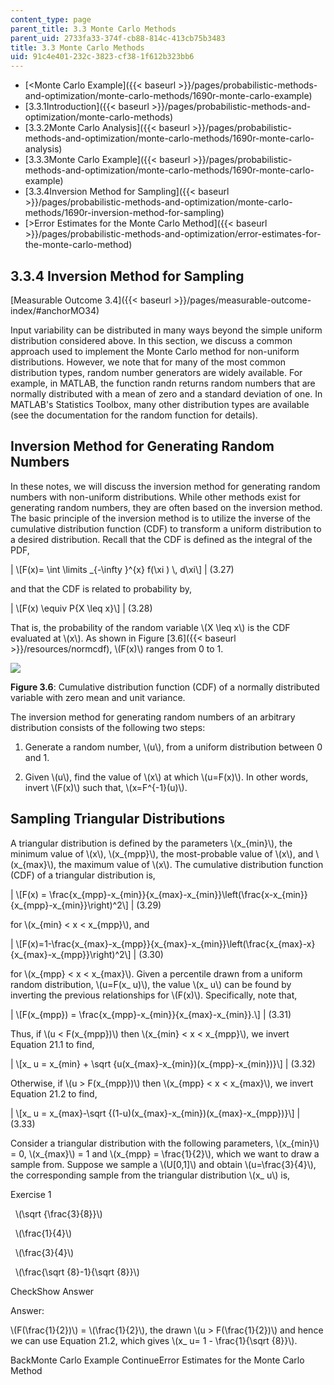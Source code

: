 ```yaml
---
content_type: page
parent_title: 3.3 Monte Carlo Methods
parent_uid: 2733fa33-374f-cb88-814c-413cb75b3483
title: 3.3 Monte Carlo Methods
uid: 91c4e401-232c-3823-cf38-1f612b323bb6
---
```


*   [<Monte Carlo Example]({{< baseurl >}}/pages/probabilistic-methods-and-optimization/monte-carlo-methods/1690r-monte-carlo-example)
*   [3.3.1Introduction]({{< baseurl >}}/pages/probabilistic-methods-and-optimization/monte-carlo-methods)
*   [3.3.2Monte Carlo Analysis]({{< baseurl >}}/pages/probabilistic-methods-and-optimization/monte-carlo-methods/1690r-monte-carlo-analysis)
*   [3.3.3Monte Carlo Example]({{< baseurl >}}/pages/probabilistic-methods-and-optimization/monte-carlo-methods/1690r-monte-carlo-example)
*   [3.3.4Inversion Method for Sampling]({{< baseurl >}}/pages/probabilistic-methods-and-optimization/monte-carlo-methods/1690r-inversion-method-for-sampling)
*   [\>Error Estimates for the Monte Carlo Method]({{< baseurl >}}/pages/probabilistic-methods-and-optimization/error-estimates-for-the-monte-carlo-method)

3.3.4 Inversion Method for Sampling
-----------------------------------

[Measurable Outcome 3.4]({{< baseurl >}}/pages/measurable-outcome-index/#anchorMO34)

Input variability can be distributed in many ways beyond the simple uniform distribution considered above. In this section, we discuss a common approach used to implement the Monte Carlo method for non-uniform distributions. However, we note that for many of the most common distribution types, random number generators are widely available. For example, in MATLAB, the function randn returns random numbers that are normally distributed with a mean of zero and a standard deviation of one. In MATLAB's Statistics Toolbox, many other distribution types are available (see the documentation for the random function for details).

Inversion Method for Generating Random Numbers
----------------------------------------------

In these notes, we will discuss the inversion method for generating random numbers with non-uniform distributions. While other methods exist for generating random numbers, they are often based on the inversion method. The basic principle of the inversion method is to utilize the inverse of the cumulative distribution function (CDF) to transform a uniform distribution to a desired distribution. Recall that the CDF is defined as the integral of the PDF,

| \\\[F(x)= \\int \\limits \_{-\\infty }^{x} f(\\xi ) \\, d\\xi\\\] | (3.27) 

and that the CDF is related to probability by,

| \\\[F(x) \\equiv P{X \\leq x}\\\] | (3.28) 

That is, the probability of the random variable \\(X \\leq x\\) is the CDF evaluated at \\(x\\). As shown in Figure [3.6]({{< baseurl >}}/resources/normcdf), \\(F(x)\\) ranges from 0 to 1.

![](BASEURL_PLACEHOLDER/resources/normcdf)

**Figure 3.6**: Cumulative distribution function (CDF) of a normally distributed variable with zero mean and unit variance.

The inversion method for generating random numbers of an arbitrary distribution consists of the following two steps:

1.  Generate a random number, \\(u\\), from a uniform distribution between 0 and 1.
    
2.  Given \\(u\\), find the value of \\(x\\) at which \\(u=F(x)\\). In other words, invert \\(F(x)\\) such that, \\(x=F^{-1}(u)\\).
    

Sampling Triangular Distributions
---------------------------------

A triangular distribution is defined by the parameters \\(x\_{min}\\), the minimum value of \\(x\\), \\(x\_{mpp}\\), the most-probable value of \\(x\\), and \\(x\_{max}\\), the maximum value of \\(x\\). The cumulative distribution function (CDF) of a triangular distribution is,

| \\\[F(x) = \\frac{x\_{mpp}-x\_{min}}{x\_{max}-x\_{min}}\\left(\\frac{x-x\_{min}}{x\_{mpp}-x\_{min}}\\right)^2\\\] | (3.29) 

for \\(x\_{min} < x < x\_{mpp}\\), and

| \\\[F(x)=1-\\frac{x\_{max}-x\_{mpp}}{x\_{max}-x\_{min}}\\left(\\frac{x\_{max}-x}{x\_{max}-x\_{mpp}}\\right)^2\\\] | (3.30) 

for \\(x\_{mpp} < x < x\_{max}\\). Given a percentile drawn from a uniform random distribution, \\(u=F(x\_ u)\\), the value \\(x\_ u\\) can be found by inverting the previous relationships for \\(F(x)\\). Specifically, note that,

| \\\[F(x\_{mpp}) = \\frac{x\_{mpp}-x\_{min}}{x\_{max}-x\_{min}}.\\\] | (3.31) 

Thus, if \\(u < F(x\_{mpp})\\) then \\(x\_{min} < x < x\_{mpp}\\), we invert Equation 21.1 to find,

| \\\[x\_ u = x\_{min} + \\sqrt {u(x\_{max}-x\_{min})(x\_{mpp}-x\_{min})}\\\] | (3.32) 

Otherwise, if \\(u > F(x\_{mpp})\\) then \\(x\_{mpp} < x < x\_{max}\\), we invert Equation 21.2 to find,

| \\\[x\_ u = x\_{max}-\\sqrt {(1-u)(x\_{max}-x\_{min})(x\_{max}-x\_{mpp})}\\\] | (3.33) 

Consider a triangular distribution with the following parameters, \\(x\_{min}\\) = 0, \\(x\_{max}\\) = 1 and \\(x\_{mpp} = \\frac{1}{2}\\), which we want to draw a sample from. Suppose we sample a \\(U\[0,1\]\\) and obtain \\(u=\\frac{3}{4}\\), the corresponding sample from the triangular distribution \\(x\_ u\\) is,

Exercise 1

&nbsp; \\(\\sqrt {\\frac{3}{8}}\\) &nbsp;

&nbsp; \\(\\frac{1}{4}\\) &nbsp;

&nbsp; \\(\\frac{3}{4}\\) &nbsp;

&nbsp; \\(\\frac{\\sqrt {8}-1}{\\sqrt {8}}\\) &nbsp;

CheckShow Answer

Answer:

\\(F(\\frac{1}{2})\\) = \\(\\frac{1}{2}\\), the drawn \\(u > F(\\frac{1}{2})\\) and hence we can use Equation 21.2, which gives \\(x\_ u= 1 - \\frac{1}{\\sqrt {8}}\\).

BackMonte Carlo Example ContinueError Estimates for the Monte Carlo Method